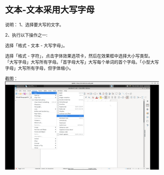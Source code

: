 # 文本-文本采用大写字母

说明：
1、选择要大写的文字。

2、执行以下操作之一:

  选择「格式 - 文本 - 大写字母」。

  选择「格式 - 字符」，点击字体效果选项卡，然后在效果框中选择大小写类型。「大写字母」大写所有字母。「首字母大写」大写每个单词的首个字母。「小型大写字母」大写所有字母，但字体缩小。

截图：![image](./images/z34.png)
